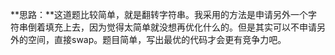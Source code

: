 **思路：**这道题比较简单，就是翻转字符串。我采用的方法是申请另外一个字符串倒着填充上去，因为觉得太简单就没想再优化什么的。但是其实可以不申请另外的空间，直接swap。题目简单，写出最优的代码才会更有竞争力吧。
